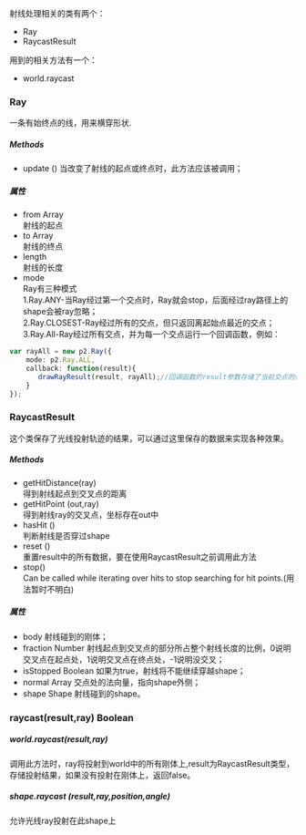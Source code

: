 射线处理相关的类有两个：<br>
* Ray<br>
* RaycastResult<br>

用到的相关方法有一个：<br>
* world.raycast

### Ray
一条有始终点的线，用来横穿形状.<br>
##### Methods
* update ()
当改变了射线的起点或终点时，此方法应该被调用；
##### 属性
* from Array<br>
射线的起点
* to Array<br>
射线的终点
* length<br>
射线的长度
* mode<br>
Ray有三种模式<br>
1.Ray.ANY-当Ray经过第一个交点时，Ray就会stop，后面经过ray路径上的shape会被ray忽略；<br>
2.Ray.CLOSEST-Ray经过所有的交点，但只返回离起始点最近的交点；<br>
3.Ray.All-Ray经过所有交点，并为每一个交点运行一个回调函数，例如：<br>
```typeScript
var rayAll = new p2.Ray({
    mode: p2.Ray.ALL,
    callback: function(result){
       drawRayResult(result, rayAll);//回调函数的result参数存储了当前交点的信息
    }
});
```
### RaycastResult
这个类保存了光线投射轨迹的结果，可以通过这里保存的数据来实现各种效果。
##### Methods
* getHitDistance(ray)<br>
得到射线起点到交叉点的距离<br>
* getHitPoint (out,ray)<br>
得到射线ray的交叉点，坐标存在out中<br>
* hasHit ()<br>
判断射线是否穿过shape<br>
* reset ()<br>
重置result中的所有数据，要在使用RaycastResult之前调用此方法<br>
* stop()<br>
Can be called while iterating over hits to stop searching for hit points.(用法暂时不明白)<br>
##### 属性
* body 射线碰到的刚体；
* fraction Number 射线起点到交叉点的部分所占整个射线长度的比例，0说明交叉点在起点处，1说明交叉点在终点处，-1说明没交叉；
* isStopped Boolean 如果为true，射线将不能继续穿越shape；
* normal Array 交点处的法向量，指向shape外侧；
* shape Shape 射线碰到的shape。

### raycast(result,ray) Boolean
##### world.raycast(result,ray)
调用此方法时，ray将投射到world中的所有刚体上,result为RaycastResult类型，存储投射结果，如果没有投射在刚体上，返回false。
##### shape.raycast (result,ray,position,angle)
允许光线ray投射在此shape上



